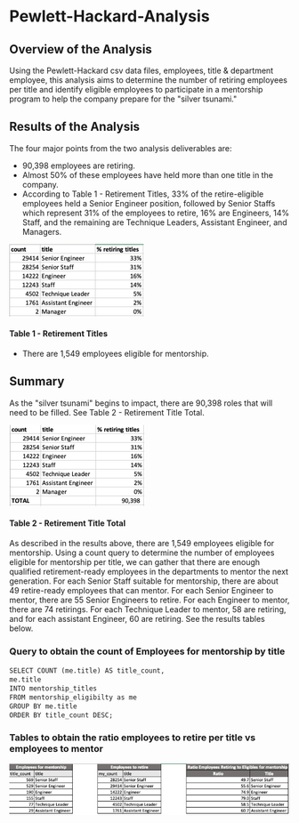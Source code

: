 # Pewlett-Hackard-Analysis

## Overview of the Analysis

Using the Pewlett-Hackard csv data files, employees, title & department employee, this analysis aims to determine the number of retiring employees per title and identify eligible employees to participate in a mentorship program to help the company prepare for the "silver tsunami."

## Results of the Analysis 

The four major points from the two analysis deliverables are: 

* 90,398 employees are retiring. 
* Almost 50% of these employees have held more than one title in the company. 
* According to Table 1 - Retirement Titles, 33% of the retire-eligible employees held a Senior Engineer position, followed by Senior Staffs which represent 31% of the employees to retire, 16% are Engineers, 14% Staff, and the remaining are Technique Leaders, Assistant Engineer, and Managers.

![image_name](retirement_title.png)
#### Table 1 - Retirement Titles 

* There are 1,549 employees eligible for mentorship. 

## Summary 

As the "silver tsunami" begins to impact, there are 90,398 roles that will need to be filled. See Table 2 - Retirement Title Total. 

![image_name](retirement_title_total.png)
#### Table 2 - Retirement Title Total

As described in the results above, there are 1,549 employees eligible for mentorship. Using a count query to determine the number of employees eligible for mentorship per title, we can gather that there are enough qualified retirement-ready employees in the departments to mentor the next generation.  For each Senior Staff suitable for mentorship, there are about 49 retire-ready employees that can mentor. For each Senior Engineer to mentor, there are 55 Senior Engineers to retire. For each Engineer to mentor, there are 74 retirings. For each Technique Leader to mentor, 58 are retiring, and for each assistant Engineer, 60 are retiring. See the results tables below. 

### Query to obtain the count of Employees for mentorship by title 
```
SELECT COUNT (me.title) AS title_count,
me.title
INTO mentorship_titles 
FROM mentorship_eligibilty as me
GROUP BY me.title
ORDER BY title_count DESC;
```
### Tables to obtain the ratio employees to retire per title vs employees to mentor

![image_name](comparison_table.png)



